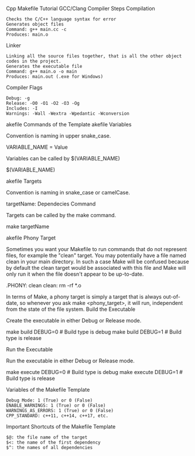 Cpp Makefile Tutorial
GCC/Clang Compiler Steps
Compilation

    Checks the C/C++ language syntax for error
    Generates object files
    Command: g++ main.cc -c
    Produces: main.o

Linker

    Linking all the source files together, that is all the other object codes in the project.
    Generates the executable file
    Command: g++ main.o -o main
    Produces: main.out (.exe for Windows)

Compiler Flags

    Debug: -g
    Release: -O0 -O1 -O2 -O3 -Og
    Includes: -I
    Warnings: -Wall -Wextra -Wpedantic -Wconversion

akefile Commands of the Template
akefile Variables

Convention is naming in upper snake_case.

  VARIABLE_NAME = Value

Variables can be called by $(VARIABLE_NAME)

  $(VARIABLE_NAME)

akefile Targets

Convention is naming in snake_case or camelCase.

  targetName: Dependecies
    Command

Targets can be called by the make command.

  make targetName

akefile Phony Target

Sometimes you want your Makefile to run commands that do not represent files, for example the "clean" target. You may potentially have a file named clean in your main directory. In such a case Make will be confused because by default the clean target would be associated with this file and Make will only run it when the file doesn't appear to be up-to-date.

.PHONY: clean
clean:
  rm -rf *.o

In terms of Make, a phony target is simply a target that is always out-of-date, so whenever you ask make <phony_target>, it will run, independent from the state of the file system.
Build the Executable

Create the executable in either Debug or Release mode.

  make build DEBUG=0 # Build type is debug
  make build DEBUG=1 # Build type is release

Run the Executable

Run the executable in either Debug or Release mode.

  make execute DEBUG=0 # Build type is debug
  make execute DEBUG=1 # Build type is release

Variables of the Makefile Template

    Debug Mode: 1 (True) or 0 (False)
    ENABLE_WARNINGS: 1 (True) or 0 (False)
    WARNINGS_AS_ERRORS: 1 (True) or 0 (False)
    CPP_STANDARD: c++11, c++14, c++17, etc.

Important Shortcuts of the Makefile Template

    $@: the file name of the target
    $<: the name of the first dependency
    $^: the names of all dependencies
